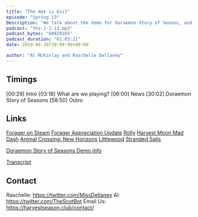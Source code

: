 ```yaml
---
title: "The Hat is Evil"
episode: "Spring 13"
Description: "We talk about the demo for Doraemon Story of Seaons, and initial thoughts on the game."
podcast: "ths-1-1-13.mp3"
podcast_bytes: "60820165"
podcast_duration: "01:03:21"
date: 2019-06-26T20:00:00+00:00

author: "Al McKinlay and Raschelle Dellaney"
---
```


## Timings

[00:29] Intro
[03:18] What are we playing?
[06:00] News
[30:02] Doraemon Story of Seasons
[58:50] Outro

## Links

[Forager on Steam](https://store.steampowered.com/app/751780/Forager/)
[Forager Appreciation Update](https://steamcommunity.com/games/751780/announcements/detail/1603758697945235939)
[Rolly](https://www.lexaloffle.com/bbs/?tid=31526)
[Harvest Moon Mad Dash](https://www.theverge.com/2019/6/16/18663330/harvest-moon-mad-dash-e3-2019-natsume)
[Animal Crossing: New Horizons](https://www.nintendo.co.uk/Games/Nintendo-Switch/Animal-Crossing-New-Horizons-1438623.html)
[Littlewood](https://store.steampowered.com/app/894940/Littlewood/)
[Stranded Salis](https://store.steampowered.com/app/943260/Stranded_Sails__Explorers_of_the_Cursed_Islands/)

[Doraemon Story of Seasons Demo info](https://fogu.com/hm/index.php?s=news&p=updates&t=1558744019)

[Transcript](https://docs.google.com/document/d/1G5o9O4mmIApfCi2Iamveq3YMoneyoILoKK3_87BOCEw/edit?usp=sharing)

## Contact

Raschelle: https://twitter.com/MissDellaney
Al: https://twitter.com/TheScotBot
Email Us: https://harvestseason.club/contact/
